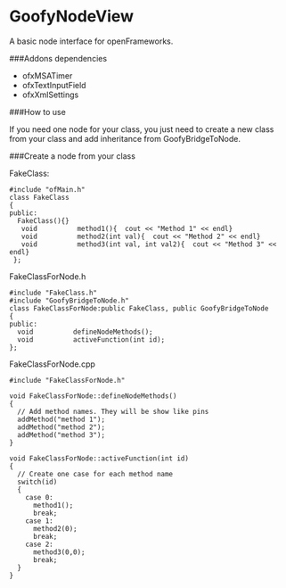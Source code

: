 GoofyNodeView
=============

A basic node interface for openFrameworks.



###Addons dependencies

- ofxMSATimer
- ofxTextInputField
- ofxXmlSettings

###How to use

If you need one node for your class, you just need to create a new class from your class and add inheritance from GoofyBridgeToNode.

###Create a node from your class

FakeClass:


	#include "ofMain.h"	
	class FakeClass
	{
	public:
	  FakeClass(){}
	   void          method1(){  cout << "Method 1" << endl}
	   void          method2(int val){  cout << "Method 2" << endl}
	   void          method3(int val, int val2){  cout << "Method 3" << endl}
	 };
	 
 
FakeClassForNode.h
 
 
 
	#include "FakeClass.h"
	#include "GoofyBridgeToNode.h"
	class FakeClassForNode:public FakeClass, public GoofyBridgeToNode
	{
	public:
	  void          defineNodeMethods();
	  void          activeFunction(int id);
	};

FakeClassForNode.cpp
 
 	#include "FakeClassForNode.h"
	
	void FakeClassForNode::defineNodeMethods()
	{
	  // Add method names. They will be show like pins
	  addMethod("method 1");
	  addMethod("method 2");
	  addMethod("method 3");
	}
	
	void FakeClassForNode::activeFunction(int id)
	{
	  // Create one case for each method name
	  switch(id)
	  {
	    case 0:
	      method1();
	      break;
	    case 1:
	      method2(0);
	      break;
	    case 2:
	      method3(0,0);
	      break;
	  }
	}